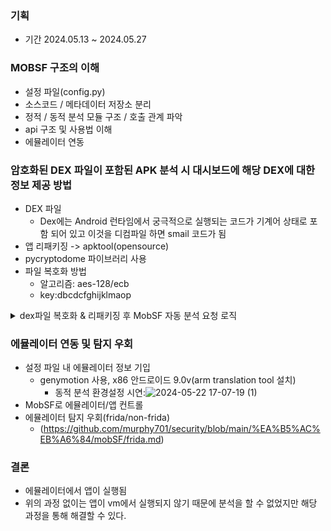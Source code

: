 ### 기획
- 기간 2024.05.13 ~ 2024.05.27

### MOBSF 구조의 이해
- 설정 파일(config.py)
- 소스코드 / 메타데이터 저장소 분리
- 정적 / 동적 분석 모듈 구조 / 호출 관계 파악
- api 구조 및 사용법 이해
- 에뮬레이터 연동

### 암호화된 DEX 파일이 포함된 APK 분석 시 대시보드에 해당 DEX에 대한 정보 제공 방법
- DEX 파일
  - Dex에는 Android 런타임에서 궁극적으로 실행되는 코드가 기계어 상태로 포함 되어 있고 이것을 디컴파일 하면 smail 코드가 됨
- 앱 리패키징 -> apktool(opensource)
- pycryptodome 파이브러리 사용
- 파일 복호화 방법
  - 알고리즘: aes-128/ecb
  - key:dbcdcfghijklmaop

<details>
  <summary>dex파일 복호화 & 리패키징 후 MobSF 자동 분석 요청 로직</summary><br>
(https://github.com/murphy701/security/blob/main/%EA%B5%AC%EB%A6%84/mobSF/DEX.py)<br>
decrypt_file(input file, output_file):<br>
  -주어진 input_file의 데이터를 aes-128/ecb 방식으로 암호화된 키를 이용하여 복호화<br>
  -결과를 output_file에 저장:<br>
unzip_apk(apk_path, extract_to):<br>
  -주어진 apk파일을 압축 해제하여 지정된 디렉토리에 추출<br>
zip_apk(apk_path, encrypted_dex_filename):<br>
  -주어진 디렉터리를 재귀적으로 탐색하여 파일을 압축하여 새로운 zip파일(output_path)을 생성<br>
process_apk(apk_path, encrypted_dex_filename):<br>
  -주어진 apk파일을 처리, 먼저 apk파일을 압축 해제하고 암호화된 dex파일을 찾음<br>
  -해당 dex파일을 복호화하고 수정된 apk파일을 다시 패키징하여 최종적으로 재패키징 된 apk파일을 생성<br>
</details>

### 에뮬레이터 연동 및 탐지 우회
- 설정 파일 내 에뮬레이터 정보 기입
  - genymotion 사용, x86 안드로이드 9.0v(arm translation tool 설치)
    - 동적 분석 환경설정 시연:![2024-05-22 17-07-19 (1)](https://github.com/user-attachments/assets/f6a58b0c-01e3-4e6e-ba35-e30dad90b09d)
- MobSF로 에뮬레이터/앱 컨트롤
- 에뮬레이터 탐지 우회(frida/non-frida)
  - (https://github.com/murphy701/security/blob/main/%EA%B5%AC%EB%A6%84/mobSF/frida.md)
 
### 결론
- 에뮬레이터에서 앱이 실행됨
- 위의 과정 없이는 앱이 vm에서 실행되지 않기 때문에 분석을 할 수 없었지만 해당 과정을 통해 해결할 수 있다.

